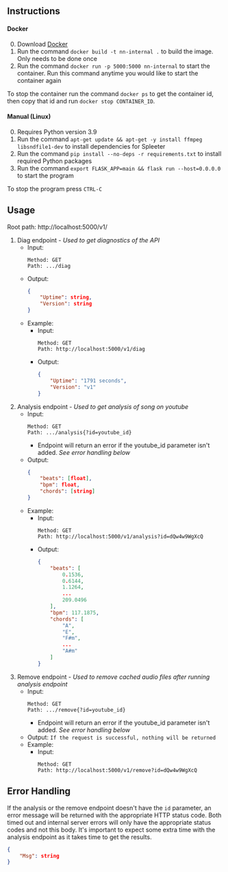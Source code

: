## Instructions
#### Docker
0. Download [Docker](https://docs.docker.com/get-docker/)
1. Run the command ```docker build -t nn-internal .``` to build the image. Only needs to be done once
2. Run the command ```docker run -p 5000:5000 nn-internal``` to start the container. Run this command anytime you would like to start the container again

To stop the container run the command ```docker ps``` to get the container id, then copy that id and run ```docker stop CONTAINER_ID```.

#### Manual (Linux)
0. Requires Python version 3.9
1. Run the command ```apt-get update && apt-get -y install ffmpeg libsndfile1-dev``` to install dependencies for Spleeter
2. Run the command ```pip install --no-deps -r requirements.txt``` to install required Python packages
3. Run the command ```export FLASK_APP=main && flask run --host=0.0.0.0``` to start the program

To stop the program press ```CTRL-C```

## Usage
Root path: http://localhost:5000/v1/

1. Diag endpoint - *Used to get diagnostics of the API*
    - Input:
        ```
        Method: GET
        Path: .../diag
        ```
    - Output:
        ```json
        {
            "Uptime": string,
            "Version": string
        }
        ```
    - Example:
        - Input:
            ```
            Method: GET
            Path: http://localhost:5000/v1/diag
            ```
        - Output:
            ```json
            {
                "Uptime": "1791 seconds",
                "Version": "v1"
            }
            ```
2. Analysis endpoint - *Used to get analysis of song on youtube*
    - Input:
        ```
        Method: GET
        Path: .../analysis{?id=youtube_id}
        ```
        - Endpoint will return an error if the youtube_id parameter isn't added. *See error handling below*
    - Output:
        ```json
        {
            "beats": [float],
            "bpm": float,
            "chords": [string]
        }
        ```
    - Example:
        - Input:
            ```
            Method: GET
            Path: http://localhost:5000/v1/analysis?id=dQw4w9WgXcQ
            ```
        - Output:
            ```json
            {
                "beats": [
                    0.1536,
                    0.6144,
                    1.1264,
                    ...
                    209.0496
                ],
                "bpm": 117.1875,
                "chords": [
                    "A",
                    "E",
                    "F#m",
                    ...
                    "A#m"
                ]
            }
            ```
3. Remove endpoint - *Used to remove cached audio files after running analysis endpoint*
    - Input:
        ```
        Method: GET
        Path: .../remove{?id=youtube_id}
        ```
        - Endpoint will return an error if the youtube_id parameter isn't added. *See error handling below*
    - Output:
        ```If the request is successful, nothing will be returned```
    - Example:
        - Input:
            ```
            Method: GET
            Path: http://localhost:5000/v1/remove?id=dQw4w9WgXcQ
            ```

## Error Handling
If the analysis or the remove endpoint doesn't have the ```id``` parameter, an error message will be returned with the appropriate HTTP status code. Both timed out and internal server errors will only have the appropriate status codes and not this body. It's important to expect some extra time with the analysis endpoint as it takes time to get the results.
```json
{
    "Msg": string
}
```
